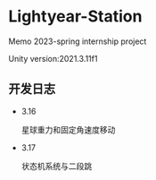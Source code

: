 # Lightyear-Station
Memo 2023-spring internship project

Unity version:2021.3.11f1



## 开发日志

- 3.16

  星球重力和固定角速度移动

- 3.17

  状态机系统与二段跳
